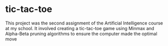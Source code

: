 # tic-tac-toe
This project was the second assignment of the Artificial Intelligence course at my school. It involved creating a tic-tac-toe game using Minmax and Alpha-Beta pruning algorithms to ensure the computer made the optimal move
